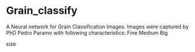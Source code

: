 # Grain_classify
A Neural network for Grain Classification Images. Images were captured by PhD Pedro Paramo with following characteristics:
Fine
Medium
Big

size  


